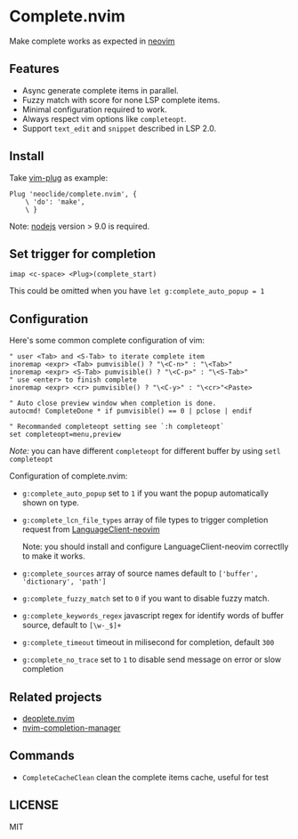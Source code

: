 # Complete.nvim

Make complete works as expected in [neovim](https://github.com/neovim/neovim)

## Features

* Async generate complete items in parallel.
* Fuzzy match with score for none LSP complete items.
* Minimal configuration required to work.
* Always respect vim options like `completeopt`.
* Support `text_edit` and `snippet` described in LSP 2.0.

## Install

Take [vim-plug](https://github.com/junegunn/vim-plug) as example:

``` vim
Plug 'neoclide/complete.nvim', {
    \ 'do': 'make',
    \ }
```

Note: [nodejs](http://nodejs.org/) version > 9.0 is required.

## Set trigger for completion

```
imap <c-space> <Plug>(complete_start)
```

This could be omitted when you have `let g:complete_auto_popup = 1`

## Configuration

Here's some common complete configuration of vim:

``` vim
" user <Tab> and <S-Tab> to iterate complete item
inoremap <expr> <Tab> pumvisible() ? "\<C-n>" : "\<Tab>"
inoremap <expr> <S-Tab> pumvisible() ? "\<C-p>" : "\<S-Tab>"
" use <enter> to finish complete
inoremap <expr> <cr> pumvisible() ? "\<C-y>" : "\<cr>"<Paste>

" Auto close preview window when completion is done.
autocmd! CompleteDone * if pumvisible() == 0 | pclose | endif

" Recommanded completeopt setting see `:h completeopt`
set completeopt=menu,preview
```

*Note:* you can have different `completeopt` for different buffer
by using `setl completeopt`

Configuration of complete.nvim:

* `g:complete_auto_popup` set to `1` if you want the popup automatically shown
  on type.
* `g:complete_lcn_file_types` array of file types to trigger completion request
  from [LanguageClient-neovim](https://github.com/autozimu/LanguageClient-neovim)

  Note: you should install and configure LanguageClient-neovim correctlly to
  make it works.

* `g:complete_sources` array of source names default to `['buffer', 'dictionary', 'path']`
* `g:complete_fuzzy_match` set to `0` if you want to disable fuzzy match.
* `g:complete_keywords_regex` javascript regex for identify words of buffer
  source, default to `[\w-_$]+`
* `g:complete_timeout` timeout in milisecond for completion, default `300`
* `g:complete_no_trace` set to `1` to disable send message on error or slow
  completion

## Related projects

* [deoplete.nvim](https://github.com/Shougo/deoplete.nvim)
* [nvim-completion-manager](https://github.com/roxma/nvim-completion-manager)

## Commands

* `CompleteCacheClean` clean the complete items cache, useful for test

## LICENSE

MIT
